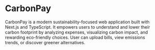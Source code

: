 # CarbonPay
CarbonPay is a modern sustainability-focused web application built with Next.js and TypeScript. It empowers users to understand and lower their carbon footprint by analyzing expenses, visualizing carbon impact, and rewarding eco-friendly choices. User can upload bills, view emissions trends, or discover greener alternatives.
